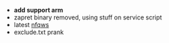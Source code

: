- **add support arm**
- zapret binary removed, using stuff on service script
- latest [nfqws](https://github.com/sevcator/zapret/releases/tag/v69.6-9d83986-fix)
- exclude.txt prank

